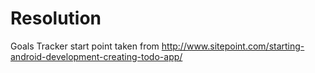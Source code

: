 # Resolution
Goals Tracker
start point taken from http://www.sitepoint.com/starting-android-development-creating-todo-app/
